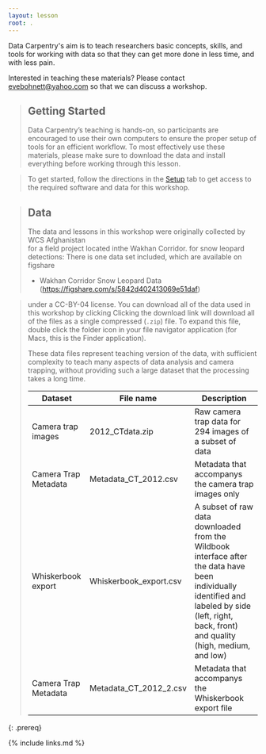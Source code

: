```yaml
---
layout: lesson
root: .
---
```


Data Carpentry's aim is to teach researchers basic concepts, skills, and tools for working with data so that they can get more done in less time, and with less pain. 


Interested in teaching these materials? Please contact [evebohnett@yahoo.com](mailto:evebohnett@yahoo.com) so that we can discuss a workshop. 


> ## Getting Started
>
> Data Carpentry’s teaching is hands-on, so participants are encouraged to use 
> their own computers to ensure the proper setup of tools for an efficient 
> workflow. To most effectively use these materials, please make sure to download 
> the data and install everything before working through this lesson. 
> 

> To get started, follow the directions in the [Setup](setup.html) tab to
> get access to the required software and data for this workshop.

> ## Data
>
> The data and lessons in this workshop were originally collected by WCS Afghanistan  
> for a field project located inthe Wakhan Corridor. 
> for snow leopard detections:
> There is one data set included, which are available  on figshare
> * Wakhan Corridor Snow Leopard Data (https://figshare.com/s/5842d402413069e51daf)

> under a CC-BY-04 license. You can download all of the data used in this workshop by clicking 
> Clicking the download link will download all of the files as a single compressed
> (`.zip`) file. To expand this file, double click the folder icon in your file navigator application (for Macs, this is the Finder 
> application).
> 
> These data files represent teaching version of the data, with sufficient complexity to teach many aspects of  data analysis and camera trapping, without providing such a large dataset that the processing takes a long time.
> 
> | Dataset | File name | Description |
> | ---- | ------| ---- | 
> | Camera trap images |  2012_CTdata.zip | Raw camera trap data for 294 images of a subset of data
> | Camera Trap Metadata | Metadata_CT_2012.csv | Metadata that accompanys the camera trap images only| 
> | Whiskerbook export | Whiskerbook_export.csv | A subset of raw data downloaded from the Wildbook interface after the data have been individually identified and labeled by side (left, right, back, front) and quality (high, medium, and low) 
> | Camera Trap Metadata | Metadata_CT_2012_2.csv | Metadata that accompanys the Whiskerbook export file| 
> > 
{: .prereq} 

{% include links.md %}
